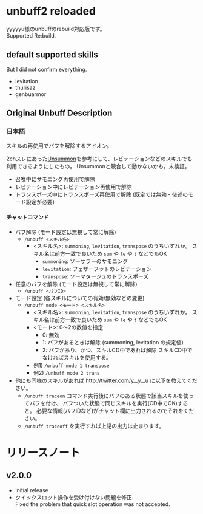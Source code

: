 # unbuff2 reloaded
yyyyyu様のunbuffのrebuild対応版です。  
Supported Re:build.  

## default supported skills
But I did not confirm everything.
* levitation
* thurisaz
* genbuarmor


## Original Unbuff Description
### 日本語


スキルの再使用でバフを解除するアドオン。

2chスレにあった[Unsummon](http://mint.2ch.net/test/read.cgi/ogame2/1477572608/798)を参考にして、レビテーションなどのスキルでも利用できるようにしたもの。
Unsummonと競合して動かないかも。未検証。

- 召喚中にサモニング再使用で解除
- レビテーション中にレビテーション再使用で解除
- トランスポーズ中にトランスポーズ再使用で解除 (既定では無効 - 後述のモード設定が必要)

#### チャットコマンド

- バフ解除 (モード設定は無視して常に解除)
	- `/unbuff <スキル名>`
		- &lt;スキル名&gt;: `summoning`, `levitation`, `transpose` のうちいずれか。
			スキル名は前方一致で良いため `sum` や `le` や `t` などでもOK
			- `summoning`: ソーサラーのサモニング
			- `levitation`: フェザーフットのレビテーション
			- `transpose`: ソーマタージュのトランスポーズ
- 任意のバフを解除 (モード設定は無視して常に解除)
	- `/unbuff <バフID>`
- モード設定 (各スキルについての有効/無効などの変更)
	- `/unbuff mode <モード> <スキル名>`
		- &lt;スキル名&gt;: `summoning`, `levitation`, `transpose` のうちいずれか。
			スキル名は前方一致で良いため `sum` や `le` や `t` などでもOK
		- &lt;モード&gt;: 0～2の数値を指定
			- 0: 無効
			- 1: バフがあるときは解除 (summoning, levitation の規定値)
			- 2: バフがあり、かつ、スキルCD中であれば解除
				スキルCD中でなければスキルを使用する。
		- 例1) `/unbuff mode 1 transpose`
		- 例2) `/unbuff mode 2 trans`
- 他にも同様のスキルがあれば http://twitter.com/y__y__u に以下を教えてください。
	- `/unbuff traceon` コマンド実行後にバフのある状態で該当スキルを使ってバフを付け、
		バフついた状態で同じスキルを実行(CD中でOK)すると。
		必要な情報(バフIDなど)がチャット欄に出力されるのでそれをください。
	- `/unbuff traceoff` を実行すれば上記の出力は止まります。



# リリースノート
## v2.0.0
* Initial release
* クイックスロット操作を受け付けない問題を修正.  
Fixed the problem that quick slot operation was not accepted.  
